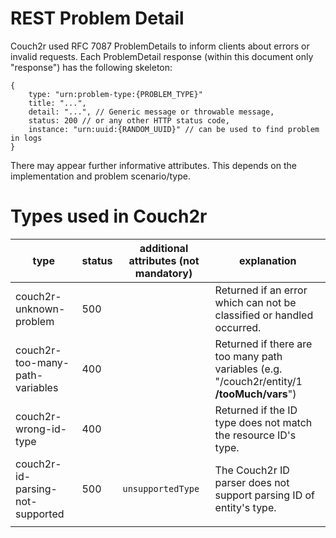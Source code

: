 # REST Problem Detail

Couch2r used RFC 7087 ProblemDetails to inform clients about errors or invalid requests. Each ProblemDetail response
(within this document only "response") has the following skeleton:

```
{
    type: "urn:problem-type:{PROBLEM_TYPE}"
    title: "...",
    detail: "...", // Generic message or throwable message,
    status: 200 // or any other HTTP status code,
    instance: "urn:uuid:{RANDOM_UUID}" // can be used to find problem in logs
}
```

There may appear further informative attributes. This depends on the implementation and problem scenario/type.

# Types used in Couch2r

|type|status|additional attributes (not mandatory)|explanation|
|---|---|---|---|
| couch2r-unknown-problem | 500 |  | Returned if an error which can not be classified or handled occurred. |
| couch2r-too-many-path-variables | 400 |  | Returned if there are too many path variables (e.g. "/couch2r/entity/1 **/tooMuch/vars**") |
| couch2r-wrong-id-type | 400 |  | Returned if the ID type does not match the resource ID's type.  |
| couch2r-id-parsing-not-supported | 500 | `unsupportedType` | The Couch2r ID parser does not support parsing ID of entity's type. |
|  |  |  |  |

